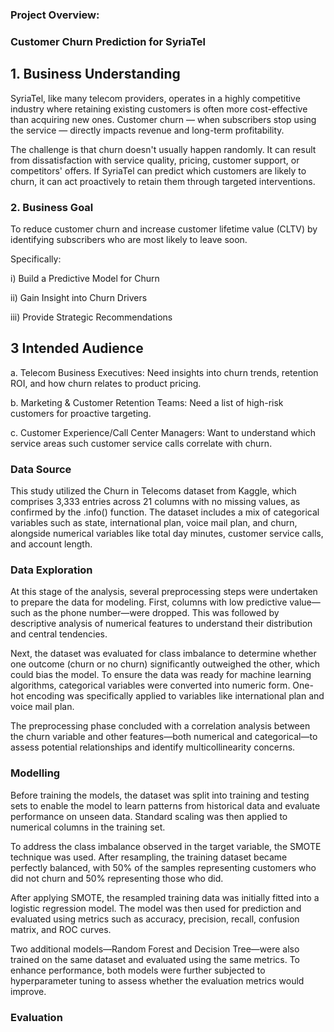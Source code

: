 ### Project Overview:
###  Customer Churn Prediction for SyriaTel

## 1. Business Understanding

SyriaTel, like many telecom providers, operates in a highly competitive industry where retaining existing customers is often more cost-effective than acquiring new ones. Customer churn — when subscribers stop using the service — directly impacts revenue and long-term profitability.

The challenge is that churn doesn't usually happen randomly. It can result from dissatisfaction with service quality, pricing, customer support, or competitors' offers. If SyriaTel can predict which customers are likely to churn, it can act proactively to retain them through targeted interventions.

### 2. Business Goal
To reduce customer churn and increase customer lifetime value (CLTV) by identifying subscribers who are most likely to leave soon.

Specifically:

i)  Build a Predictive Model for Churn

ii) Gain Insight into Churn Drivers

iii) Provide Strategic Recommendations

## 3 Intended Audience

a. Telecom Business Executives: Need insights into churn trends, retention ROI, and how churn relates to product pricing.

b. Marketing & Customer Retention Teams: Need a list of high-risk customers for proactive targeting.

c. Customer Experience/Call Center Managers: Want to understand which service areas such customer service calls correlate with churn.

### Data Source
This study utilized the Churn in Telecoms dataset from Kaggle, which comprises 3,333 entries across 21 columns with no missing values, as confirmed by the .info() function. The dataset includes a mix of categorical variables such as state, international plan, voice mail plan, and churn, alongside numerical variables like total day minutes, customer service calls, and account length.

### Data Exploration

At this stage of the analysis, several preprocessing steps were undertaken to prepare the data for modeling. First, columns with low predictive value—such as the phone number—were dropped. This was followed by descriptive analysis of numerical features to understand their distribution and central tendencies.

Next, the dataset was evaluated for class imbalance to determine whether one outcome (churn or no churn) significantly outweighed the other, which could bias the model. To ensure the data was ready for machine learning algorithms, categorical variables were converted into numeric form. One-hot encoding was specifically applied to variables like international plan and voice mail plan.

The preprocessing phase concluded with a correlation analysis between the churn variable and other features—both numerical and categorical—to assess potential relationships and identify multicollinearity concerns.

### Modelling

Before training the models, the dataset was split into training and testing sets to enable the model to learn patterns from historical data and evaluate performance on unseen data. Standard scaling was then applied to numerical columns in the training set. 

To address the class imbalance observed in the target variable, the SMOTE technique was used. After resampling, the training dataset became perfectly balanced, with 50% of the samples representing customers who did not churn and 50% representing those who did.

After applying SMOTE, the resampled training data was initially fitted into a logistic regression model. The model was then used for prediction and evaluated using metrics such as accuracy, precision, recall, confusion matrix, and ROC curves. 

Two additional models—Random Forest and Decision Tree—were also trained on the same dataset and evaluated using the same metrics. To enhance performance, both models were further subjected to hyperparameter tuning to assess whether the evaluation metrics would improve.

### Evaluation